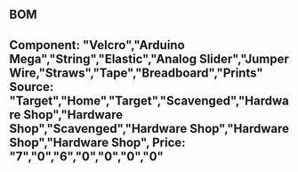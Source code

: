 BOM
---
Component: "Velcro","Arduino Mega","String","Elastic","Analog Slider","Jumper Wire,"Straws","Tape","Breadboard","Prints" 
Source: "Target","Home","Target","Scavenged","Hardware Shop","Hardware Shop","Scavenged","Hardware Shop","Hardware Shop","Hardware Shop",
Price: "7","0","6","0","0","0","0"
---
